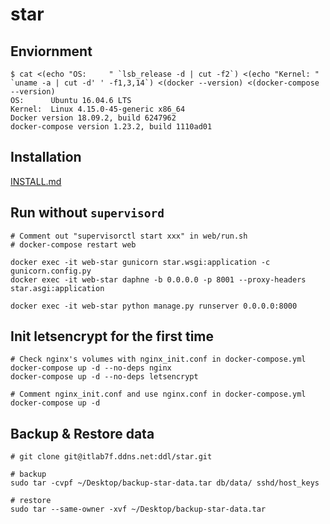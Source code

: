 # star

## Enviornment

```
$ cat <(echo "OS:     " `lsb_release -d | cut -f2`) <(echo "Kernel: " `uname -a | cut -d' ' -f1,3,14`) <(docker --version) <(docker-compose --version)
OS:      Ubuntu 16.04.6 LTS
Kernel:  Linux 4.15.0-45-generic x86_64
Docker version 18.09.2, build 6247962
docker-compose version 1.23.2, build 1110ad01
```

## Installation
[INSTALL.md](/ddl/star/blob/master/INSTALL.md)

## Run without `supervisord`
```
# Comment out "supervisorctl start xxx" in web/run.sh
# docker-compose restart web

docker exec -it web-star gunicorn star.wsgi:application -c gunicorn.config.py
docker exec -it web-star daphne -b 0.0.0.0 -p 8001 --proxy-headers star.asgi:application

docker exec -it web-star python manage.py runserver 0.0.0.0:8000
```

## Init letsencrypt for the first time
```
# Check nginx's volumes with nginx_init.conf in docker-compose.yml
docker-compose up -d --no-deps nginx
docker-compose up -d --no-deps letsencrypt

# Comment nginx_init.conf and use nginx.conf in docker-compose.yml
docker-compose up -d
```

## Backup & Restore data
```
# git clone git@itlab7f.ddns.net:ddl/star.git

# backup
sudo tar -cvpf ~/Desktop/backup-star-data.tar db/data/ sshd/host_keys

# restore
sudo tar --same-owner -xvf ~/Desktop/backup-star-data.tar
```